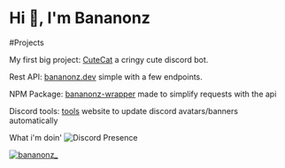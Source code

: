 <h1>Hi 👋, I'm Bananonz</h1>

#Projects 

My first big project: [CuteCat](https://cutecat.click) a cringy cute discord bot.

Rest API: [bananonz.dev](https://api.bananonz.dev) simple with a few endpoints.

NPM Package: [bananonz-wrapper](https://bananonz.dev/bananonz-wrapper) made to simplify requests with the api

Discord tools: [tools](https://tools.bananonz.dev) website to update discord avatars/banners automatically

What i'm doin'
![Discord Presence](https://lanyard.cnrad.dev/api/660477458209964042)

<p align="left"> <a href="https://twitter.com/bananonz_" target="blank"><img src="https://img.shields.io/twitter/follow/bananonz_?logo=twitter&style=for-the-badge" alt="bananonz_" /></a> </p>

